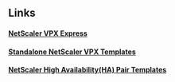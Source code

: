 ## Links
#### [NetScaler VPX Express](./express_single_nic/)
#### [Standalone NetScaler VPX Templates](./standalone/)
#### [NetScaler High Availability(HA) Pair Templates](./HA_pair/)